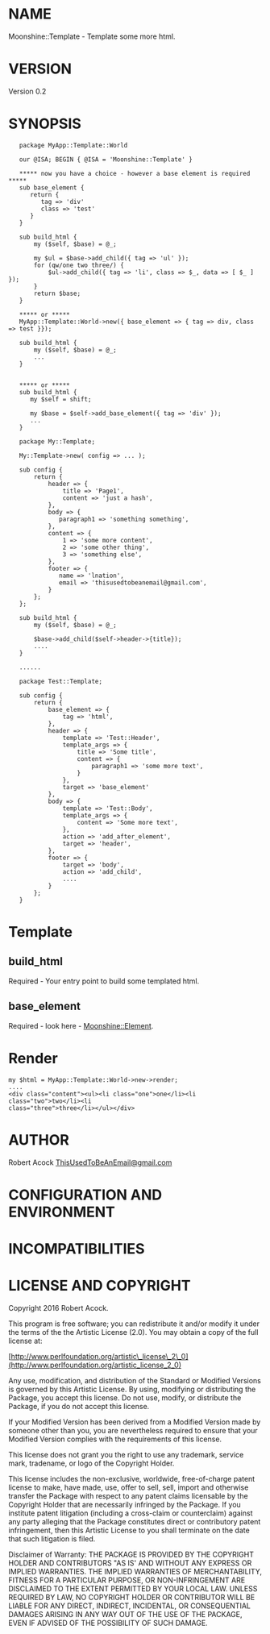 # NAME

Moonshine::Template - Template some more html.

# VERSION

Version 0.2 

# SYNOPSIS

       package MyApp::Template::World

       our @ISA; BEGIN { @ISA = 'Moonshine::Template' }

       ***** now you have a choice - however a base element is required *****
       sub base_element {
          return {
             tag => 'div'
             class => 'test'
          }
       }

       sub build_html {
           my ($self, $base) = @_;

           my $ul = $base->add_child({ tag => 'ul' });
           for (qw/one two three/) {
               $ul->add_child({ tag => 'li', class => $_, data => [ $_ ] });
           }
           return $base;
       }
    
       ***** or *****
       MyApp::Template::World->new({ base_element => { tag => div, class => test }});
       
       sub build_html {
           my ($self, $base) = @_;
           ...
       }                          


       ***** or *****
       sub build_html {
          my $self = shift; 

          my $base = $self->add_base_element({ tag => 'div' });
          ...
       }
              
       package My::Template;

       My::Template->new( config => ... );

       sub config { 
           return {
               header => {
                   title => 'Page1',
                   content => 'just a hash',
               },
               body => {
                  paragraph1 => 'something something',
               },
               content => {
                   1 => 'some more content',
                   2 => 'some other thing',
                   3 => 'something else',
               },
               footer => {
                  name => 'lnation',
                  email => 'thisusedtobeanemail@gmail.com',
               }
           };
       };

       sub build_html {
           my ($self, $base) = @_;

           $base->add_child($self->header->{title});
           ....
       }
      
       ......          

       package Test::Template;

       sub config {
           return {
               base_element => {
                   tag => 'html',
               },
               header => {
                   template => 'Test::Header',
                   template_args => {
                       title => 'Some title',
                       content => {
                           paragraph1 => 'some more text',
                       }
                   },
                   target => 'base_element'
               },
               body => {
                   template => 'Test::Body',
                   template_args => {
                       content => 'Some more text',
                   },
                   action => 'add_after_element',
                   target => 'header',
               },
               footer => {
                   target => 'body',
                   action => 'add_child',
                   ....
               }
           };
       }          

# Template

## build\_html

Required - Your entry point to build some templated html.

## base\_element

Required - look here - [Moonshine::Element](https://metacpan.org/pod/Moonshine::Element).

# Render

    my $html = MyApp::Template::World->new->render;
    ....
    <div class="content"><ul><li class="one">one</li><li class="two">two</li><li
    class="three">three</li></ul></div>

# AUTHOR

Robert Acock <ThisUsedToBeAnEmail@gmail.com>

# CONFIGURATION AND ENVIRONMENT

# INCOMPATIBILITIES

# LICENSE AND COPYRIGHT

Copyright 2016 Robert Acock.

This program is free software; you can redistribute it and/or modify it
under the terms of the the Artistic License (2.0). You may obtain a
copy of the full license at:

[http://www.perlfoundation.org/artistic\_license\_2\_0](http://www.perlfoundation.org/artistic_license_2_0)

Any use, modification, and distribution of the Standard or Modified
Versions is governed by this Artistic License. By using, modifying or
distributing the Package, you accept this license. Do not use, modify,
or distribute the Package, if you do not accept this license.

If your Modified Version has been derived from a Modified Version made
by someone other than you, you are nevertheless required to ensure that
your Modified Version complies with the requirements of this license.

This license does not grant you the right to use any trademark, service
mark, tradename, or logo of the Copyright Holder.

This license includes the non-exclusive, worldwide, free-of-charge
patent license to make, have made, use, offer to sell, sell, import and
otherwise transfer the Package with respect to any patent claims
licensable by the Copyright Holder that are necessarily infringed by the
Package. If you institute patent litigation (including a cross-claim or
counterclaim) against any party alleging that the Package constitutes
direct or contributory patent infringement, then this Artistic License
to you shall terminate on the date that such litigation is filed.

Disclaimer of Warranty: THE PACKAGE IS PROVIDED BY THE COPYRIGHT HOLDER
AND CONTRIBUTORS "AS IS' AND WITHOUT ANY EXPRESS OR IMPLIED WARRANTIES.
THE IMPLIED WARRANTIES OF MERCHANTABILITY, FITNESS FOR A PARTICULAR
PURPOSE, OR NON-INFRINGEMENT ARE DISCLAIMED TO THE EXTENT PERMITTED BY
YOUR LOCAL LAW. UNLESS REQUIRED BY LAW, NO COPYRIGHT HOLDER OR
CONTRIBUTOR WILL BE LIABLE FOR ANY DIRECT, INDIRECT, INCIDENTAL, OR
CONSEQUENTIAL DAMAGES ARISING IN ANY WAY OUT OF THE USE OF THE PACKAGE,
EVEN IF ADVISED OF THE POSSIBILITY OF SUCH DAMAGE.

